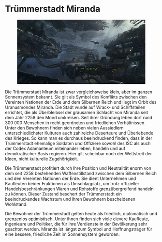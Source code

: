 # Trümmerstadt Miranda

<figure><img src="/books/basic-rules/appendix-character-origin/miranda/miranda.png" alt="TODO"><figcaption></figcaption></figure>

Die Trümmerstadt Miranda ist zwar vergleichsweise klein, aber im ganzen Sonnensystem bekannt. Sie gilt als Symbol des Konflikts zwischen den Vereinten Nationen der Erde und dem Silbernen Reich und liegt im Orbit des Uranusmondes Miranda. Die Stadt wurde auf Wrack- und Schiffsteilen errichtet, die als Überbleibsel der grausamen Schlacht von Miranda seit dem Jahr 2258 den Mond umkreisen. Seit ihrer Gründung leben dort rund 300 000 Menschen in recht geordneten und friedlichen Verhältnissen. Unter den Bewohnern finden sich neben vielen Aussiedlern unterschiedlichster Kulturen auch zahlreiche Deserteure und Überlebende des Krieges. So kann man es durchaus beeindruckend finden, dass in der Trümmerstadt ehemalige Soldaten und Offiziere sowohl des ISC als auch der Codex Adamanteum miteinander leben, handeln und auf demokratischer Basis regieren. Hier gilt scheinbar noch der Wettstreit der Ideen, nicht kulturelle Zugehörigkeit.

Die Trümmerstadt profitiert durch Ihre Position und Neutralität enorm von dem seit 2258 bestehenden Waffenstillstand zwischen dem Silbernen Reich und den Vereinten Nationen der Erde. Sie dient Unternehmen und Kaufleuten beider Fraktionen als Umschlagplatz, um trotz offizieller Handelsbeschränkungen Waren und Rohstoffe grenzübergreifend handeln zu können. Dieser Zustand beschert der Trümmerstadt ein beeindruckendes Wachstum und ihren Bewohnern bescheidenen Wohlstand.

Die Bewohner der Trümmerstadt gelten heute als friedlich, diplomatisch und grenzenlos optimistisch. Unter ihnen finden sich viele clevere Kaufleute, Ingenieure und Politiker, die für ihre Verdienste in der Bevölkerung sehr geachtet werden. Miranda ist längst zum Symbol und Hoffnungsträger für eine bessere, friedliche Zeit im Sonnensystem geworden.
